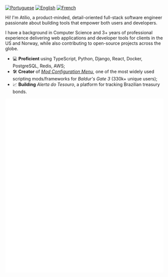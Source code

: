 [![Portuguese](https://img.shields.io/badge/Portuguese-Native-brightgreen)](https://github.com/AtilioA)
[![English](https://img.shields.io/badge/English-C2-green)](https://github.com/AtilioA)
[![French](https://img.shields.io/badge/French-B1-yellow)](https://github.com/AtilioA)

Hi! I'm Atílio, a product-minded, detail-oriented full-stack software engineer passionate about building tools that empower both users and developers.

I have a background in Computer Science and 3+ years of professional experience delivering web applications and developer tools for clients in the US and Norway, while also contributing to open-source projects across the globe.
- 💻 **Proficient** using TypeScript, Python, Django, React, Docker,  PostgreSQL, Redis, AWS;
- 🛠️ **Creator** of [_Mod Configuration Menu_](https://www.nexusmods.com/baldursgate3/mods/9162), one of the most widely used scripting mods/frameworks for *Baldur's Gate 3* (330k+ unique users);
- 📈 **Building** _Alerta do Tesouro_, a platform for tracking Brazilian treasury bonds.

[![Metrics](https://github.com/AtilioA/AtilioA/blob/master/github-metrics.svg)](https://github.com/AtilioA)
